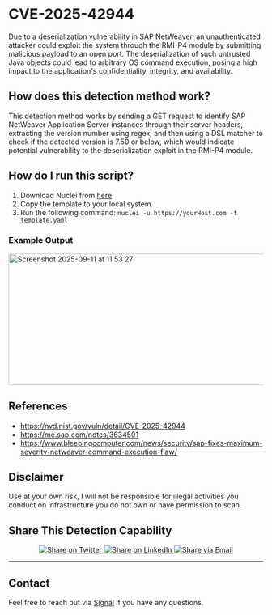 # CVE-2025-42944

Due to a deserialization vulnerability in SAP NetWeaver, an unauthenticated attacker could exploit the system through the RMI-P4 module by submitting malicious payload to an open port. The deserialization of such untrusted Java objects could lead to arbitrary OS command execution, posing a high impact to the application's confidentiality, integrity, and availability.

## How does this detection method work?

This detection method works by sending a GET request to identify SAP NetWeaver Application Server instances through their server headers, extracting the version number using regex, and then using a DSL matcher to check if the detected version is 7.50 or below, which would indicate potential vulnerability to the deserialization exploit in the RMI-P4 module.

## How do I run this script?

1. Download Nuclei from [here](https://github.com/projectdiscovery/nuclei)
2. Copy the template to your local system
3. Run the following command: `nuclei -u https://yourHost.com -t template.yaml` 

### Example Output

<img width="646" height="260" alt="Screenshot 2025-09-11 at 11 53 27" src="https://github.com/user-attachments/assets/36ffc079-c002-446d-bb9b-b029e052f3ca" />



## References

- https://nvd.nist.gov/vuln/detail/CVE-2025-42944
- https://me.sap.com/notes/3634501
- https://www.bleepingcomputer.com/news/security/sap-fixes-maximum-severity-netweaver-command-execution-flaw/


## Disclaimer

Use at your own risk, I will not be responsible for illegal activities you conduct on infrastructure you do not own or have permission to scan.

## Share This Detection Capability

<div align="center">
  <a href="https://twitter.com/intent/tweet?text=Check%20out%20this%20CVE%20detection%20template%20by%20@rxerium!&url=https://github.com/rxerium/poc-template" target="_blank">
    <img src="https://img.shields.io/badge/🐦%20Share%20on-Twitter-lightgrey?style=flat&logo=twitter&logoColor=1DA1F2" alt="Share on Twitter"/>
  </a>
  <a href="https://www.linkedin.com/sharing/share-offsite/?url=https://github.com/rxerium/poc-template" target="_blank">
    <img src="https://img.shields.io/badge/💼%20Share%20on-LinkedIn-lightgrey?style=flat&logo=linkedin&logoColor=0077B5" alt="Share on LinkedIn"/>
  </a>
  <a href="mailto:?subject=CVE%20Detection%20Template&body=Check%20out%20this%20interesting%20CVE%20detection%20template%20by%20rxerium:%20https://github.com/rxerium/poc-template" target="_blank">
    <img src="https://img.shields.io/badge/%20Share%20via-Email-lightgrey?style=flat&logo=gmail&logoColor=D14836" alt="Share via Email"/>
  </a>
</div>

---

## Contact

Feel free to reach out via [Signal](https://signal.me/#eu/0Qd68U1ivXNdWCF4hf70UYFo7tB0w-GQqFpYcyV6-yr4exn2SclB6bFeP7wTAxQw) if you have any questions.

